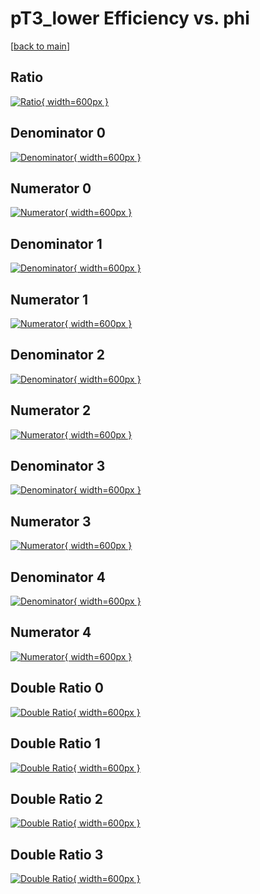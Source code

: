 # pT3_lower Efficiency vs. phi

[[back to main](./)]



## Ratio

[![Ratio](../mtv/var/pT3_lower_vtr_13_-1_eff_phi.png){ width=600px }](../mtv/var/pT3_lower_vtr_13_-1_eff_phi.pdf)

## Denominator 0

[![Denominator](../mtv/den/pT3_lower_vtr_13_-1_eff_phi_den0.png){ width=600px }](../mtv/den/pT3_lower_vtr_13_-1_eff_phi_den0.pdf)

## Numerator 0

[![Numerator](../mtv/num/pT3_lower_vtr_13_-1_eff_phi_num0.png){ width=600px }](../mtv/num/pT3_lower_vtr_13_-1_eff_phi_num0.pdf)

## Denominator 1

[![Denominator](../mtv/den/pT3_lower_vtr_13_-1_eff_phi_den1.png){ width=600px }](../mtv/den/pT3_lower_vtr_13_-1_eff_phi_den1.pdf)

## Numerator 1

[![Numerator](../mtv/num/pT3_lower_vtr_13_-1_eff_phi_num1.png){ width=600px }](../mtv/num/pT3_lower_vtr_13_-1_eff_phi_num1.pdf)

## Denominator 2

[![Denominator](../mtv/den/pT3_lower_vtr_13_-1_eff_phi_den2.png){ width=600px }](../mtv/den/pT3_lower_vtr_13_-1_eff_phi_den2.pdf)

## Numerator 2

[![Numerator](../mtv/num/pT3_lower_vtr_13_-1_eff_phi_num2.png){ width=600px }](../mtv/num/pT3_lower_vtr_13_-1_eff_phi_num2.pdf)

## Denominator 3

[![Denominator](../mtv/den/pT3_lower_vtr_13_-1_eff_phi_den3.png){ width=600px }](../mtv/den/pT3_lower_vtr_13_-1_eff_phi_den3.pdf)

## Numerator 3

[![Numerator](../mtv/num/pT3_lower_vtr_13_-1_eff_phi_num3.png){ width=600px }](../mtv/num/pT3_lower_vtr_13_-1_eff_phi_num3.pdf)

## Denominator 4

[![Denominator](../mtv/den/pT3_lower_vtr_13_-1_eff_phi_den4.png){ width=600px }](../mtv/den/pT3_lower_vtr_13_-1_eff_phi_den4.pdf)

## Numerator 4

[![Numerator](../mtv/num/pT3_lower_vtr_13_-1_eff_phi_num4.png){ width=600px }](../mtv/num/pT3_lower_vtr_13_-1_eff_phi_num4.pdf)

## Double Ratio 0

[![Double Ratio](../mtv/ratio/pT3_lower_vtr_13_-1_eff_phi_ratio0.png){ width=600px }](../mtv/ratio/pT3_lower_vtr_13_-1_eff_phi_ratio0.pdf)

## Double Ratio 1

[![Double Ratio](../mtv/ratio/pT3_lower_vtr_13_-1_eff_phi_ratio1.png){ width=600px }](../mtv/ratio/pT3_lower_vtr_13_-1_eff_phi_ratio1.pdf)

## Double Ratio 2

[![Double Ratio](../mtv/ratio/pT3_lower_vtr_13_-1_eff_phi_ratio2.png){ width=600px }](../mtv/ratio/pT3_lower_vtr_13_-1_eff_phi_ratio2.pdf)

## Double Ratio 3

[![Double Ratio](../mtv/ratio/pT3_lower_vtr_13_-1_eff_phi_ratio3.png){ width=600px }](../mtv/ratio/pT3_lower_vtr_13_-1_eff_phi_ratio3.pdf)

